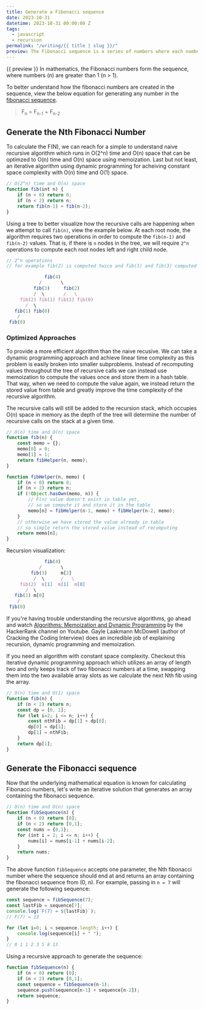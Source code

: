 ```yaml
---
title: Generate a Fibonacci sequence
date: 2023-10-31
datetime: 2023-10-31 00:00:00 Z
tags:
  - javascript
  - recursion
permalink: "/writing/{{ title | slug }}/"
preview: The Fibonacci sequence is a series of numbers where each number in the sequence is the sum of the two preceding numbers, with the sequence beginning with 0 and 1.
---
```


{{ preview }} In mathematics, the Fibonacci numbers form the sequence, where numbers (n) are greater than 1 (n > 1).

To better understand how the fibonacci numbers are created in the sequence, view the below equation for generating any number in the [fibonacci sequence](https://en.wikipedia.org/wiki/Fibonacci_number).

> F<sub>n</sub> = F<sub>n-1</sub> + F<sub>n-2</sub>

<h2 class="post-heading">Generate the Nth Fibonacci Number</h2>

To calculate the F(N), we can reach for a simple to understand naive recursive algorithm which runs in O(2^n) time and O(n) space that can be optimzed to O(n) time and O(n) space using memoization. Last but not least, an iterative algorithm using dynamic programming for acheiving constant space complexity with O(n) time and O(1) space.

```js
// O(2^n) time and O(n) space
function fib(int n) {
	if (n < 0) return 0;
	if (n < 2) return n;
	return fib(n-1) + fib(n-2);
}
```

Using a tree to better visualize how the recursive calls are happening when we attempt to call `fib(n)`, view the example below. At each root node, the algorithm requires two operations in order to compute the `fib(n-1)` and `fib(n-2)` values. That is, if there is `n` nodes in the tree, we will require `2^n` operations to compute each root nodes left and right child node.

```js
// 2^n operations
// for example fib(2) is computed twice and fib(1) and fib(3) computed thrice

			  fib(4)
 		  	/       \
		  fib(3)     fib(2)
          /  \	     /   \
     fib(2) fib(1) fib(1) fib(0)
       /  \
   fib(1) fib(0)
    /
 fib(0)
```


### Optimized Approaches

To provide a more efficient algorithm than the naive recusive. We can take a dynamic programming approach and achieve linear time complexity as this problem is easily broken into smaller subproblems. Instead of recomputing values throughout the tree of recursive calls we can instead use memoization to compute the values once and store them in a hash table. That way, when we need to compute the value again, we instead return the stored value from table and greatly improve the time complexity of the recursive algorithm.

The recursive calls will still be added to the recursion stack, which occupies O(n) space in memory as the depth of the tree will determine the number of recursive calls on the stack at a given time.

```js
// O(n) time and O(n) space
function fib(n) {
    const memo = {};
    memo[0] = 0;
    memo[1] = 1;
	return fibHelper(n, memo);
}

function fibHelper(n, memo) {
	if (n < 0) return 0;
	if (n < 2) return n;
	if (!Object.hasOwn(memo, n)) {
		// F(n) value doesn't exist in table yet, 
		// so we compute it and store it in the table
		memo[n] = fibHelper(n-1, memo) + fibHelper(n-2, memo);
	}
	// otherwise we have stored the value already in table
	// so simple return the stored value instead of recomputing
	return memo[n];
}
```
Recursion visualization:

```js
			  fib(4)
 		  	/       \
		 fib(3)     m[2]
          /  \	    /   \
     fib(2)  m[1]  m[1]  m[0]
       /  \
   fib(1) m[0]
    /
 fib(0)
```

If you're having trouble understanding the recursive algorithms, go ahead and watch [Algorithms: Memoization and Dynamic Programming](https://www.youtube.com/watch?v=P8Xa2BitN3I) by the HackerRank channel on Youtube. Gayle Laakmann McDowell (author of Cracking the Coding Interview) does an incredible job of explaining recursion, dynamic programming and memoization.

If you need an algorithm with constant space complexity. Checkout this iterative dynamic programming approach which utilizes an array of length two and only keeps track of two fibonacci numbers at a time, swapping them into the two available array slots as we calculate the next Nth fib using the array.

```js
// O(n) time and O(1) space
function fib(n) {
    if (n < 2) return n;
    const dp = [0, 1];
    for (let i=2; i <= n; i++) {
        const nthFib = dp[1] + dp[0];
        dp[0] = dp[1];
        dp[1] = nthFib;
    }
    return dp[1];
}
```

<h2 class="post-heading">Generate the Fibonacci sequence</h2>

Now that the underlying mathematical equation is known for calculating Fibonacci numbers, let's write an iterative solution that generates an array containing the fibonacci sequence.

```js
// O(n) time and O(n) space
function fibSequence(n) {
    if (n < 0) return [0];
    if (n < 2) return [0,1];
    const nums = {0,1};
    for (int i = 2; i <= n; i++) {
        nums[i] = nums[i-1] + nums[i-2];
    }
    return nums;
}
```

The above function `fibSequence` accepts one parameter, the Nth fibonacci number where the sequence should end at and returns an array containing the fibonacci sequence from (0, n). For example, passing in `n = 7` will generate the following sequence:

```js
const sequence = fibSequence(7);
const lastFib = sequence[7];
console.log(`F(7) = ${lastFib}`);
// F(7) = 13

for (let i=0; i < sequence.length; i++) {
    console.log(sequence[i] + " ");
}
// 0 1 1 2 3 5 8 13
```

Using a recursive approach to generate the sequence:

```js
function fibSequence(n) {
    if (n < 0) return [0];
    if (n < 2) return [0,1];
    const sequence = fibSequence(n-1);
    sequence.push(sequence[n-1] + sequence[n-2]);
    return sequence;
}
```
